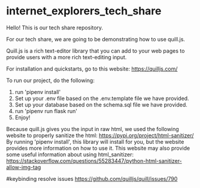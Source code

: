 # internet_explorers_tech_share

Hello! This is our tech share repository. 

For our tech share, we are going to be demonstrating how to use quill.js.

Quill.js is a rich text-editor library that you can add to your web pages to provide users with a more rich text-editing input.

For installation and quickstarts, go to this website: https://quilljs.com/

To run our project, do the following:
  1. run 'pipenv install'
  2. Set up your .env file based on the .env.template file we have provided.
  3. Set up your database based on the schema.sql file we have provided.
  4. run 'pipenv run flask run'
  5. Enjoy!

Because quill.js gives you the input in raw html, we used the following website to properly sanitize the html: https://pypi.org/project/html-sanitizer/
By running 'pipenv install', this library will install for you, but the website provides more information on how to use it.
This website may also provide some useful information about using html_sanitizer: https://stackoverflow.com/questions/55283447/python-html-sanitizer-allow-img-tag

#keybinding resolve issues
https://github.com/quilljs/quill/issues/790
